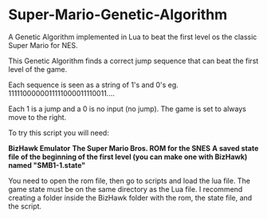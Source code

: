 # Super-Mario-Genetic-Algorithm
A Genetic Algorithm implemented in Lua to beat the first level os the classic Super Mario for NES.

This Genetic Algorithm finds a correct jump sequence that can beat the first level of the game.

Each sequence is seen as a string of 1's and 0's eg. 1111100000011111000011110011....

Each 1 is a jump and a 0 is no input (no jump). The game is set to always move to the right.

To try this script you will need:

**BizHawk Emulator**
**The Super Mario Bros. ROM for the SNES**
**A saved state file of the beginning of the first level (you can make one with BizHawk) named "SMB1-1.state"**

You need to open the rom file, then go to scripts and load the lua file. The game state must be on the same directory as the Lua file. I recommend creating a folder inside the BizHawk folder with the rom, the state file, and the script.

